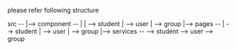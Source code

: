 please refer following structure

src -- 
     |-->   component --
     |
     |                   --> student
     |                   --> user
     |                   --> group
     |-->   pages    --
     |                   --> student
     |                   --> user
     |                   --> group
     |-->   services --
                         --> student
                         --> user
                         --> group